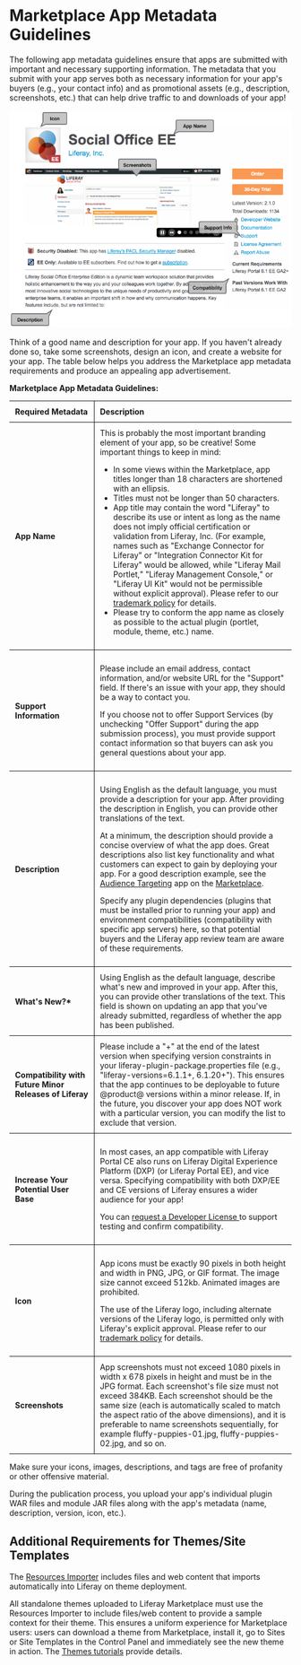 # Marketplace App Metadata Guidelines [](id=marketplace-app-metadata-guidelines)

The following app metadata guidelines ensure that apps are submitted with
important and necessary supporting information. The metadata that you submit
with your app serves both as necessary information for your app's buyers (e.g.,
your contact info) and as promotional assets (e.g., description, screenshots,
etc.) that can help drive traffic to and downloads of your app!

![Figure 1: Check out how good your app can look on the Marketplace.](../../images/dev-portal-app-metadata-guidelines.png)

Think of a good name and description for your app. If you haven't already done
so, take some screenshots, design an icon, and create a website for your app.
The table below helps you address the Marketplace app metadata requirements and
produce an appealing app advertisement.

**Marketplace App Metadata Guidelines:**

<style>
.lego-image {
	max-height: 100%;
	max-width: 100%;
}
.max-960 {
	margin: 0 auto;
	max-width: 960px;
}
.no-max
.max-960 {
	max-width: none;
}
.metadata-guidelines-table td {
	border-bottom: 1px solid;
	border-top: 1px solid;
	padding: 10px;
}
.table-header {
	font-weight: bold;
}
.table-header.second {
	width: 70%;
}
.left-header {
	border-right: 1px solid;
}
</style>
<div class="lego-article metadata-guidelines-table" id="article-33460946">
<div class="lego-article-content max-960">
<div class="aui-helper-clearfix lego-section section-1" >
<div class="aui-w100 block-1 content-column lego-block" >
<div class="content-column-content">
<table>
	<thead>
		<td class="table-header left-header">
			Required Metadata
		</td>
		<td class="table-header second">
			Description
		</td>
	</thead>
	<tbody>
		<tr>
			<td class="table-header left-header">
				App Name
			</td>
			<td class="">
				This is probably the most important branding element of your
				app, so be creative! Some important things to keep in mind:
				<ul>
					<li>
						In some views within the Marketplace, app titles longer 
						than 18 characters are shortened with an ellipsis. 
					</li>
					<li>Titles must not be longer than 50 characters.</li>
					<li>
						App title may contain the word "Liferay" to describe its
						use or intent as long as the name does not imply
						official certification or validation from Liferay, Inc.
						(For example, names such as "Exchange Connector for
						Liferay" or "Integration Connector Kit for Liferay"
						would be allowed, while "Liferay Mail Portlet," "Liferay
						Management Console," or "Liferay UI Kit" would not be
						permissible without explicit approval). Please refer to
						our <a href="https://www.liferay.com/trademark">
						trademark policy</a> for details.
					</li>
					<li>
					    Please try to conform the app name as closely as
					    possible to the actual plugin (portlet, module, theme,
					    etc.) name.
					</li>
				</ul>
			</td>
		</tr>
		<tr>
			<td class="table-header left-header"> Support Information </td>
			<td class="">
				<p>
					Please include an email address, contact information, and/or
					website URL for the "Support" field. If there's an issue
					with your app, they should be a way to contact you.
                </p>
				<p>
					If you choose not to offer Support Services (by unchecking
					"Offer Support" during the app submission process), you
					must provide support contact information so that buyers can
					ask you general questions about your app.
                </p>
			</td>
		</tr>
		<tr>
			<td class="table-header left-header"> Description </td>
			<td class="">
                <p>
				    Using English as the default language, you must provide a
				    description for your app. After providing the description in
				    English, you can provide other translations of the text. <p>
				    At a minimum, the description should provide a concise
				    overview of what the app does. Great descriptions also list
				    key functionality and what customers can expect to gain by
				    deploying your app. For a good description example, see the
				    <a
				    href="https://web.liferay.com/marketplace/-/mp/application/43707761">Audience
				    Targeting</a> app on the
				    <a href="https://web.liferay.com/marketplace">Marketplace</a>.
                </p>
				<p>
					Specify any plugin dependencies (plugins that must be
					installed prior to running your app) and environment
					compatibilities (compatibility with specific app
					servers) here, so that potential buyers and the Liferay app
					review team are aware of these requirements.
                </p>
			</td>
		</tr>
		<tr>
			<td class="table-header left-header"> What's New?* </td>
			<td class="">
				Using English as the default language, describe what's new and
				improved in your app. After this, you can provide other 
				translations of the text. This field is shown on updating an app 
				that you've already submitted, regardless of whether the app has 
				been published.
			</td>
		</tr>
		<tr>
			<td class="table-header left-header">
				Compatibility with Future Minor Releases of Liferay
			</td>
			<td class="">
				Please include a "+" at the end of the latest version when
				specifying version constraints in your
				liferay-plugin-package.properties file (e.g.,
				"liferay-versions=6.1.1+, 6.1.20+"). This ensures that the app
				continues to be deployable to future @product@ versions within
				a minor release. If, in the future, you discover your app does
				NOT work with a particular version, you can modify the list to
				exclude that version.
			</td>
		</tr>
		<tr>
			<td class="table-header left-header">
				Increase Your Potential User Base </td>
			<td class="">
                <p>
				    In most cases, an app compatible with Liferay Portal
				    CE also runs on Liferay Digital Experience Platform
				    (DXP) (or Liferay Portal EE), and vice versa. Specifying
				    compatibility with both DXP/EE and CE versions of Liferay
				    ensures a wider audience for your app!
                </p>
				<p>
					You can <a
					href="https://www.liferay.com/web/developer/marketplace/license">request
					a Developer License </a> to support testing and confirm
					compatibility.
				</p>
			</td>
		</tr>
		<tr>
			<td class="table-header left-header"> Icon </td>
			<td class="">
				<p>
                    App icons must be exactly 90 pixels in both height and
					width in PNG, JPG, or GIF format. The image size cannot
					exceed 512kb. Animated images are prohibited.
                </p>
				<p>
					The use of the Liferay logo, including alternate versions
					of the Liferay logo, is permitted only with Liferay's
					explicit approval. Please refer to our <a
					href="https://www.liferay.com/trademark">trademark
					policy</a> for details.
				</p>
			</td>
		</tr>
		<tr>
			<td class="table-header left-header"> Screenshots </td>
			<td class=""> App screenshots must not exceed 1080 pixels
				in width x 678 pixels in height and must be in the JPG format.
				Each screenshot's file size must not exceed 384KB. Each
				screenshot should be the same size (each is automatically
				scaled to match the aspect ratio of the above dimensions), and
				it is preferable to name screenshots sequentially, for example
				fluffy-puppies-01.jpg, fluffy-puppies-02.jpg, and so on.
			</td>
		</tr>
	</tbody>
</table>
</div>
</div>
</div>
</div>
</div>

Make sure your icons, images, descriptions, and tags are free of profanity or 
other offensive material.

During the publication process, you upload your app's individual plugin WAR
files and module JAR files along with the app's metadata (name, description,
version, icon, etc.).

## Additional Requirements for Themes/Site Templates

The
[Resources Importer](/develop/tutorials/-/knowledge_base/7-1/importing-resources-with-a-theme)
includes files and web content that imports automatically into Liferay on theme
deployment. 

All standalone themes uploaded to Liferay Marketplace must use the Resources
Importer to include files/web content to provide a sample context for their
theme. This ensures a uniform experience for Marketplace users: users can
download a theme from Marketplace, install it, go to Sites or Site Templates in
the Control Panel and immediately see the new theme in action. The 
[Themes tutorials](/develop/tutorials/-/knowledge_base/7-1/introduction-to-themes)
provide details. 
